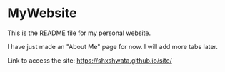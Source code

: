 # MyWebsite
This is the README file for my personal website.

I have just made an "About Me" page for now. I will add more tabs later.

Link to access the site: https://shxshwata.github.io/site/
